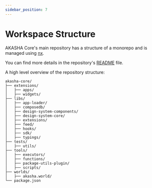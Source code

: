 ```yaml
---
sidebar_position: 7
---
```


# Workspace Structure

AKASHA Core's main repository has a structure of a monorepo and is managed using [nx](https://nx.dev/).

You can find more details in the repository's [README](https://github.com/AKASHAorg/akasha-core/blob/next/README.md) file.

A high level overview of the repository structure:

```treeview
akasha-core/
├── extensions/
│   ├── apps/
│   ├── widgets/
├── libs/
│   ├── app-loader/
│   ├── composedb/
│   ├── design-system-components/
│   ├── design-system-core/
│   ├── extensions/
│   ├── feed/
│   ├── hooks/
│   ├── sdk/
│   ├── typings/
├── tests/
│   ├── utils/
├── tools/
│   ├── executors/
│   ├── functions/
│   ├── package-utils-plugin/
│   ├── scripts/
├── worlds/
│   ├── akasha.world/
└── package.json
```
